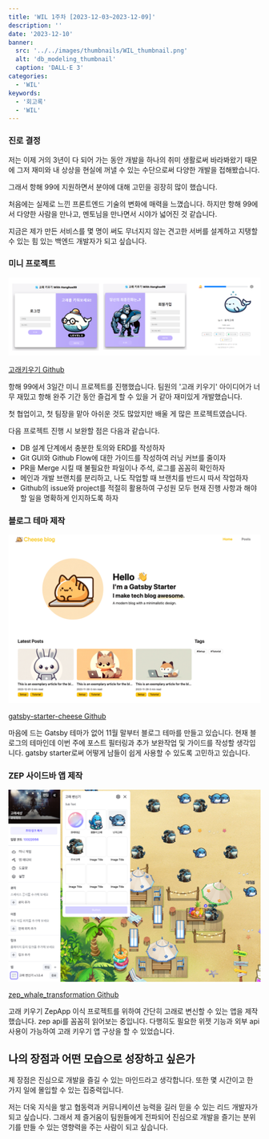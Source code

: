 ```yaml
---
title: 'WIL 1주차 [2023-12-03~2023-12-09]'
description: ''
date: '2023-12-10'
banner:
  src: '../../images/thumbnails/WIL_thumbnail.png'
  alt: 'db_modeling_thumbnail'
  caption: 'DALL·E 3'
categories:
  - 'WIL'
keywords:
  - '회고록'
  - 'WIL'
---
```


### 진로 결정

저는 이제 거의 3년이 다 되어 가는 동안 개발을 하나의 취미 생활로써 바라봐왔기 때문에 그저 재미와 내 상상을 현실에 꺼낼 수 있는 수단으로써 다양한 개발을 접해봤습니다.

그래서 항해 99에 지원하면서 분야에 대해 고민을 굉장히 많이 했습니다.

처음에는 실제로 느낀 프론트엔드 기술의 변화에 매력을 느꼈습니다. 하지만 항해 99에서 다양한 사람을 만나고, 멘토님을 만나면서 시야가 넓어진 것 같습니다.

지금은 제가 만든 서비스를 몇 명이 써도 무너지지 않는 견고한 서버를 설계하고 지탱할 수 있는 힘 있는 백엔드 개발자가 되고 싶습니다.

### 미니 프로젝트

![optionality](../../images/db_modeling/whale.png)

[고래키우기 Github](https://github.com/woo3145/growup-whale)

항해 99에서 3일간 미니 프로젝트를 진행했습니다. 팀원의 '고래 키우기' 아이디어가 너무 재밌고 항해 완주 기간 동안 즐겁게 할 수 있을 거 같아 재미있게 개발했습니다.

첫 협업이고, 첫 팀장을 맡아 아쉬운 것도 많았지만 배울 게 많은 프로젝트였습니다.

다음 프로젝트 진행 시 보완할 점은 다음과 같습니다.

- DB 설계 단계에서 충분한 토의와 ERD를 작성하자
- Git GUI와 Github Flow에 대한 가이드를 작성하여 러닝 커브를 줄이자
- PR을 Merge 시킬 때 불필요한 파일이나 주석, 로그를 꼼꼼히 확인하자
- 메인과 개발 브랜치를 분리하고, 나도 작업할 때 브랜치를 반드시 따서 작업하자
- Github의 issue와 project를 적절히 활용하여 구성원 모두 현재 진행 사항과 해야 할 일을 명확하게 인지하도록 하자

### 블로그 테마 제작

![optionality](../../images/wil/blog-starter.png)

[gatsby-starter-cheese Github](https://github.com/woo3145/gatsby-starter-cheese)

마음에 드는 Gatsby 테마가 없어 11월 말부터 블로그 테마를 만들고 있습니다.
현재 블로그의 테마인데 이번 주에 포스트 필터링과 추가 보완작업 및 가이드를 작성할 생각입니다.
gatsby starter로써 어떻게 남들이 쉽게 사용할 수 있도록 고민하고 있습니다.

### ZEP 사이드바 앱 제작

![optionality](../../images/wil/zepApp.png)

[zep_whale_transformation Github](https://github.com/woo3145/zep_whale_transformation)

고래 키우기 ZepApp 이식 프로젝트를 위하여 간단히 고래로 변신할 수 있는 앱을 제작했습니다.
zep api를 꼼꼼히 읽어보는 중입니다. 다행히도 필요한 위젯 기능과 외부 api 사용이 가능하여 고래 키우기 앱 구상을 할 수 있었습니다.

## 나의 장점과 어떤 모습으로 성장하고 싶은가

제 장점은 진심으로 개발을 즐길 수 있는 마인드라고 생각합니다. 또한 몇 시간이고 한 가지 일에 몰입할 수 있는 집중력입니다.

저는 더욱 지식을 쌓고 협동력과 커뮤니케이션 능력을 길러 믿을 수 있는 리드 개발자가 되고 싶습니다. 그래서 제 즐거움이 팀원들에게 전파되어 진심으로 개발을 즐기는 분위기를 만들 수 있는 영향력을 주는 사람이 되고 싶습니다.
